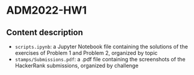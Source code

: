 # ADM2022-HW1

## Content description

* `scripts.ipynb`: a Jupyter Notebook file containing the solutions of the exercises of Problem 1 and Problem 2, organized by topic
* `stamps/Submissions.pdf`: a .pdf file containing the screenshots of the HackerRank submissions, organized by challenge
